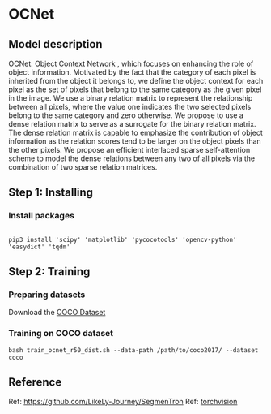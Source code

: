 # OCNet

## Model description

OCNet: Object Context Network , which focuses on enhancing the role of object information. 
Motivated by the fact that the category of each pixel is inherited from the object it belongs to, we define the object context for each pixel as the set of pixels that belong to the same category as the given pixel in the image. 
We use a binary relation matrix to represent the relationship between all pixels, where the value one indicates the two selected pixels belong to the same category and zero otherwise. 
We propose to use a dense relation matrix to serve as a surrogate for the binary relation matrix.
The dense relation matrix is capable to emphasize the contribution of object information as the relation scores tend to be larger on the object pixels than the other pixels. 
We propose an efficient interlaced sparse self-attention scheme to model the dense relations between any two of all pixels via the combination of two sparse relation matrices. 

## Step 1: Installing

### Install packages

```shell

pip3 install 'scipy' 'matplotlib' 'pycocotools' 'opencv-python' 'easydict' 'tqdm'

```

## Step 2: Training

### Preparing datasets

Download the [COCO Dataset](https://cocodataset.org/#home)

### Training on COCO dataset

```shell
bash train_ocnet_r50_dist.sh --data-path /path/to/coco2017/ --dataset coco
```

## Reference

Ref: https://github.com/LikeLy-Journey/SegmenTron
Ref: [torchvision](../../torchvision/pytorch/README.md)
